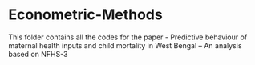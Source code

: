 # Econometric-Methods
This folder contains all the codes for the paper - Predictive behaviour of maternal health inputs and child mortality in West Bengal – An analysis based on NFHS-3
